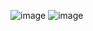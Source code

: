 ![image](https://github.com/soumya-rayast/eCommerce-Website/assets/113257526/c1153dd0-3c44-4d67-8b77-0374b8fc8ca0)
![image](https://github.com/soumya-rayast/eCommerce-Website/assets/113257526/9d64b56b-d9e8-4022-948b-fcd5d23f8d3d)
